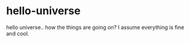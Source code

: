 # hello-universe
hello universe.. how the things are going on? I assume everything is fine and cool.
